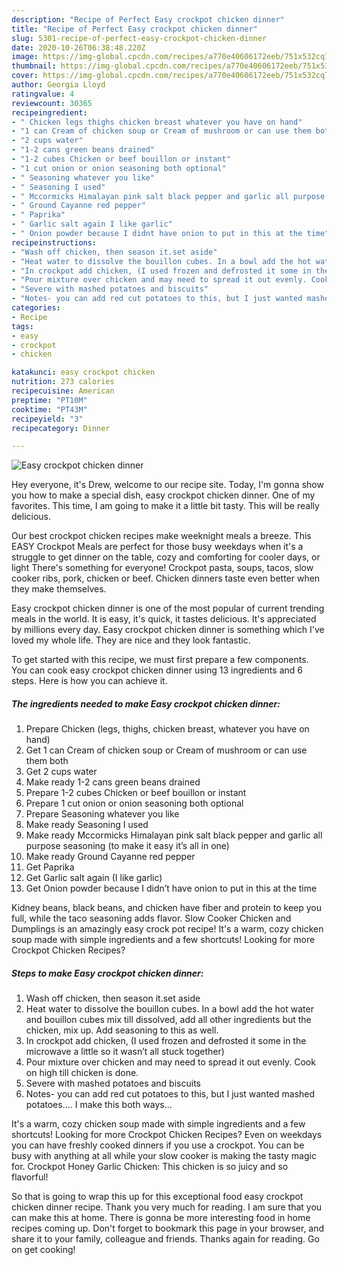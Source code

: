 ```yaml
---
description: "Recipe of Perfect Easy crockpot chicken dinner"
title: "Recipe of Perfect Easy crockpot chicken dinner"
slug: 5301-recipe-of-perfect-easy-crockpot-chicken-dinner
date: 2020-10-26T06:38:48.220Z
image: https://img-global.cpcdn.com/recipes/a770e40606172eeb/751x532cq70/easy-crockpot-chicken-dinner-recipe-main-photo.jpg
thumbnail: https://img-global.cpcdn.com/recipes/a770e40606172eeb/751x532cq70/easy-crockpot-chicken-dinner-recipe-main-photo.jpg
cover: https://img-global.cpcdn.com/recipes/a770e40606172eeb/751x532cq70/easy-crockpot-chicken-dinner-recipe-main-photo.jpg
author: Georgia Lloyd
ratingvalue: 4
reviewcount: 30365
recipeingredient:
- " Chicken legs thighs chicken breast whatever you have on hand"
- "1 can Cream of chicken soup or Cream of mushroom or can use them both"
- "2 cups water"
- "1-2 cans green beans drained"
- "1-2 cubes Chicken or beef bouillon or instant"
- "1 cut onion or onion seasoning both optional"
- " Seasoning whatever you like"
- " Seasoning I used"
- " Mccormicks Himalayan pink salt black pepper and garlic all purpose seasoning to make it easy its all in one"
- " Ground Cayanne red pepper"
- " Paprika"
- " Garlic salt again I like garlic"
- " Onion powder because I didnt have onion to put in this at the time"
recipeinstructions:
- "Wash off chicken, then season it.set aside"
- "Heat water to dissolve the bouillon cubes. In a bowl add the hot water and bouillon cubes mix till dissolved, add all other ingredients but the chicken, mix up. Add seasoning to this as well."
- "In crockpot add chicken, (I used frozen and defrosted it some in the microwave a little so it wasn’t all stuck together)"
- "Pour mixture over chicken and may need to spread it out evenly. Cook on high till chicken is done."
- "Severe with mashed potatoes and biscuits"
- "Notes- you can add red cut potatoes to this, but I just wanted mashed potatoes.... I make this both ways..."
categories:
- Recipe
tags:
- easy
- crockpot
- chicken

katakunci: easy crockpot chicken 
nutrition: 273 calories
recipecuisine: American
preptime: "PT10M"
cooktime: "PT43M"
recipeyield: "3"
recipecategory: Dinner

---
```



![Easy crockpot chicken dinner](https://img-global.cpcdn.com/recipes/a770e40606172eeb/751x532cq70/easy-crockpot-chicken-dinner-recipe-main-photo.jpg)

Hey everyone, it's Drew, welcome to our recipe site. Today, I'm gonna show you how to make a special dish, easy crockpot chicken dinner. One of my favorites. This time, I am going to make it a little bit tasty. This will be really delicious.

Our best crockpot chicken recipes make weeknight meals a breeze. This EASY Crockpot Meals are perfect for those busy weekdays when it&#39;s a struggle to get dinner on the table, cozy and comforting for cooler days, or light There&#39;s something for everyone! Crockpot pasta, soups, tacos, slow cooker ribs, pork, chicken or beef. Chicken dinners taste even better when they make themselves.

Easy crockpot chicken dinner is one of the most popular of current trending meals in the world. It is easy, it's quick, it tastes delicious. It's appreciated by millions every day. Easy crockpot chicken dinner is something which I've loved my whole life. They are nice and they look fantastic.


To get started with this recipe, we must first prepare a few components. You can cook easy crockpot chicken dinner using 13 ingredients and 6 steps. Here is how you can achieve it.

<!--inarticleads1-->

##### The ingredients needed to make Easy crockpot chicken dinner:

1. Prepare  Chicken (legs, thighs, chicken breast, whatever you have on hand)
1. Get 1 can Cream of chicken soup or Cream of mushroom or can use them both
1. Get 2 cups water
1. Make ready 1-2 cans green beans drained
1. Prepare 1-2 cubes Chicken or beef bouillon or instant
1. Prepare 1 cut onion or onion seasoning both optional
1. Prepare  Seasoning whatever you like
1. Make ready  Seasoning I used
1. Make ready  Mccormicks Himalayan pink salt black pepper and garlic all purpose seasoning (to make it easy it’s all in one)
1. Make ready  Ground Cayanne red pepper
1. Get  Paprika
1. Get  Garlic salt again (I like garlic)
1. Get  Onion powder because I didn’t have onion to put in this at the time


Kidney beans, black beans, and chicken have fiber and protein to keep you full, while the taco seasoning adds flavor. Slow Cooker Chicken and Dumplings is an amazingly easy crock pot recipe! It&#39;s a warm, cozy chicken soup made with simple ingredients and a few shortcuts! Looking for more Crockpot Chicken Recipes? 

<!--inarticleads2-->

##### Steps to make Easy crockpot chicken dinner:

1. Wash off chicken, then season it.set aside
1. Heat water to dissolve the bouillon cubes. In a bowl add the hot water and bouillon cubes mix till dissolved, add all other ingredients but the chicken, mix up. Add seasoning to this as well.
1. In crockpot add chicken, (I used frozen and defrosted it some in the microwave a little so it wasn’t all stuck together)
1. Pour mixture over chicken and may need to spread it out evenly. Cook on high till chicken is done.
1. Severe with mashed potatoes and biscuits
1. Notes- you can add red cut potatoes to this, but I just wanted mashed potatoes.... I make this both ways...


It&#39;s a warm, cozy chicken soup made with simple ingredients and a few shortcuts! Looking for more Crockpot Chicken Recipes? Even on weekdays you can have freshly cooked dinners if you use a crockpot. You can be busy with anything at all while your slow cooker is making the tasty magic for. Crockpot Honey Garlic Chicken: This chicken is so juicy and so flavorful! 

So that is going to wrap this up for this exceptional food easy crockpot chicken dinner recipe. Thank you very much for reading. I am sure that you can make this at home. There is gonna be more interesting food in home recipes coming up. Don't forget to bookmark this page in your browser, and share it to your family, colleague and friends. Thanks again for reading. Go on get cooking!
